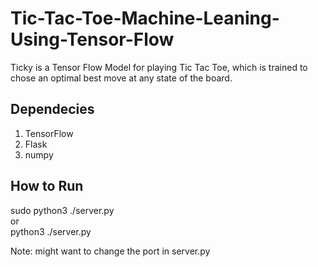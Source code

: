 # Tic-Tac-Toe-Machine-Leaning-Using-Tensor-Flow
Ticky is a Tensor Flow Model for playing Tic Tac Toe, which is trained to chose an optimal best move at any state of the board.

## Dependecies
  <ol>
  <li>TensorFlow</li>
  <li>Flask</li>
  <li>numpy</li>
  </ol>

## How to Run
sudo python3 ./server.py<br>
or<br>
python3 ./server.py<br>
  
Note: might want to change the port in server.py



